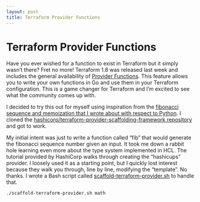 ```yaml
---
layout: post
title: Terraform Provider Functions
---
```


# Terraform Provider Functions

Have you ever wished for a function to exist in Terraform but it simply wasn’t there? Fret no more! Terraform 1.8 was released last week and includes the general availability of [Provider Functions](https://www.hashicorp.com/blog/terraform-1-8-improves-extensibility-with-provider-defined-functions). This feature allows you to write your own functions in Go and use them in your Terraform configuration. This is a game changer for Terraform and I’m excited to see what the community comes up with.

I decided to try this out for myself using inspiration from the [fibonacci  sequence and memoization that I wrote about with respect to Python](https://dustindortch.com/?page_id=1406). I cloned the [hashicorp/terraform-provider-scaffolding-framework repository](https://github.com/hashicorp/terraform-provider-scaffolding-framework) and got to work.

My initial intent was just to write a function called “fib” that would generate the fibonacci sequence number given an input. It took me down a rabbit hole learning even more about the type system implemented in HCL. The tutorial provided by HashiCorp walks through creating the “hashicups” provider. I loosely used it as a starting point, but I quickly lost interest because they walk you through, line by line, modifying the “template”. No thanks. I wrote a Bash script called [scaffold-terraform-provider.sh](https://gist.github.com/dustindortch/0df94248b232c9b16f757313c2690225) to handle that.

```bash
./scaffold-terraform-provider.sh math
```
